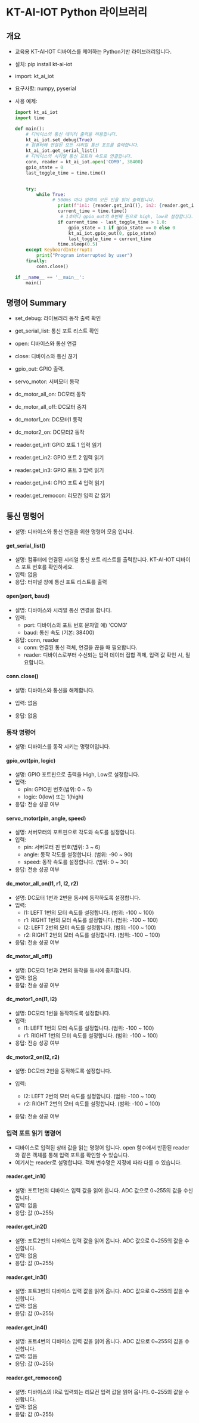# KT-AI-IOT Python 라이브러리

## 개요

- 교육용 KT-AI-IOT 디바이스를 제어하는 Python기반 라이브러리입니다.

- 설치: pip install kt-ai-iot

- import: kt_ai_iot

- 요구사항: numpy, pyserial

- 사용 예제:

  ```python
  import kt_ai_iot
  import time
  
  def main():
      # 디바이스의 통신 데이터 출력을 허용합니다.
      kt_ai_iot.set_debug(True)
      # 컴퓨터에 연결된 모든 시리얼 통신 포트를 출력합니다.
      kt_ai_iot.get_serial_list()
      # 디바이스의 시리얼 통신 포트와 속도로 연결합니다.
      conn, reader = kt_ai_iot.open('COM9', 38400)
      gpio_state = 0
      last_toggle_time = time.time()
  
  
      try:
          while True:
              	# 500ms 마다 입력의 모든 핀을 읽어 출력합니다.
                  print(f"in1: {reader.get_in1()}, in2: {reader.get_in2()}, in3: {reader.get_in3()}, in4: {reader.get_in4()}, remocon: {reader.get_remocon()}")
                  current_time = time.time()
                   # 1초마다 gpio_out의 0번째 핀으로 high, low로 설정합니다.
                  if current_time - last_toggle_time > 1.0:
                      gpio_state = 1 if gpio_state == 0 else 0
                      kt_ai_iot.gpio_out(0, gpio_state)
                      last_toggle_time = current_time
                  time.sleep(0.5)
      except KeyboardInterrupt:
          print("Program interrupted by user")
      finally:
          conn.close()
  
  if __name__ == '__main__':
      main()
  ```



## 명령어 Summary

- set_debug: 라이브러리 동작 출력 확인

- get_serial_list: 통신 포트 리스트 확인

- open: 디바이스와 통신 연결

- close: 디바이스와 통신 끊기

- gpio_out: GPIO 출력.

- servo_motor: 서버모터 동작

- dc_motor_all_on: DC모터 동작

- dc_motor_all_off: DC모터 중지

- dc_motor1_on: DC모터1 동작

- dc_motor2_on: DC모터2 동작

- reader.get_in1: GPIO 포트 1 입력 읽기

- reader.get_in2: GPIO 포트 2 입력 읽기

- reader.get_in3: GPIO 포트 3 입력 읽기

- reader.get_in4: GPIO 포트 4 입력 읽기

- reader.get_remocon: 리모컨 입력 값 읽기

  

## 통신 명령어

- 설명: 디바이스와 통신 연결을 위한 명령어 모음 입니다.

#### get_serial_list()

- 설명: 컴퓨터에 연결된 시리얼 통신 포트 리스트를 출력합니다. KT-AI-IOT 디바이스 포트 번호를 확인하세요.
- 입력: 없음
- 응답: 터미널 창에 통신 포트 리스트를 출력

#### open(port, baud)

- 설명: 디바이스와 시리얼 통신 연결을 합니다.
- 입력:
  - port: 디바이스의 포트 번호 문자열 예) 'COM3'
  - baud: 통신 속도 (기본: 38400)
- 응답: conn, reader
  - conn: 연결된 통신 객체, 연결을 끊을 때 필요합니다.
  - reader: 디바이스로부터 수신되는 입력 데이터 집합 객체, 입력 값 확인 시, 필요합니다.

#### conn.close()

- 설명: 디바이스와 통신을 해제합니다.

- 입력: 없음

- 응답: 없음

  

### 동작 명령어

- 설명: 디바이스를 동작 시키는 명령어입니다.

#### gpio_out(pin, logic)

- 설명: GPIO 포트핀으로 출력을 High, Low로 설정합니다.
- 입력: 
  - pin: GPIO핀 번호(범위: 0 ~ 5)
  - logic: 0(low) 또는 1(high)
- 응답: 전송 성공 여부

#### servo_motor(pin, angle, speed)

- 설명: 서버모터의 포트핀으로 각도와 속도를 설정합니다.
- 입력: 
  - pin: 서버모터 핀 번호(범위: 3 ~ 6)
  - angle: 동작 각도를 설정합니다. (범위: -90 ~ 90)
  - speed: 동작 속도를 설정합니다. (범위: 0 ~ 30)
- 응답: 전송 성공 여부

#### dc_motor_all_on(l1, r1, l2, r2)

- 설명: DC모터 1번과 2번을 동시에 동작하도록 설정합니다.
- 입력: 
  - l1: LEFT 1번의 모터 속도를 설정합니다. (범위: -100 ~ 100)
  - r1: RIGHT 1번의 모터 속도를 설정합니다. (범위: -100 ~ 100)
  - l2: LEFT 2번의 모터 속도를 설정합니다. (범위: -100 ~ 100)
  - r2: RIGHT 2번의 모터 속도를 설정합니다. (범위: -100 ~ 100)
- 응답: 전송 성공 여부

#### dc_motor_all_off()

- 설명: DC모터 1번과 2번의 동작을 동시에 중지합니다.
- 입력: 없음
- 응답: 전송 성공 여부

#### dc_motor1_on(l1, l2)

- 설명: DC모터 1번을 동작하도록 설정합니다.
- 입력: 
  - l1: LEFT 1번의 모터 속도를 설정합니다. (범위: -100 ~ 100)
  - r1: RIGHT 1번의 모터 속도를 설정합니다. (범위: -100 ~ 100)
- 응답: 전송 성공 여부

#### dc_motor2_on(l2, r2)

- 설명: DC모터 2번을 동작하도록 설정합니다.

- 입력: 

  - l2: LEFT 2번의 모터 속도를 설정합니다. (범위: -100 ~ 100)
  - r2: RIGHT 2번의 모터 속도를 설정합니다. (범위: -100 ~ 100)

- 응답: 전송 성공 여부

  

### 입력 포트 읽기 명령어

- 디바이스로 입력된 상태 값을 읽는 명령어 입니다. open 함수에서 반환된 reader와 같은 객체를 통해 입력 포트를 확인할 수 있습니다.
- 여기서는 reader로 설명합니다. 객체 변수명은 지정에 따라 다를 수 있습니다.

#### reader.get_in1()

- 설명: 포트1번의 디바이스 입력 값을 읽어 옵니다. ADC 값으로 0~255의 값을 수신합니다.
- 입력: 없음
- 응답: 값 (0~255)

#### reader.get_in2()

- 설명: 포트2번의 디바이스 입력 값을 읽어 옵니다. ADC 값으로 0~255의 값을 수신합니다.
- 입력: 없음
- 응답: 값 (0~255)

#### reader.get_in3()

- 설명: 포트3번의 디바이스 입력 값을 읽어 옵니다. ADC 값으로 0~255의 값을 수신합니다.
- 입력: 없음
- 응답: 값 (0~255)

#### reader.get_in4()

- 설명: 포트4번의 디바이스 입력 값을 읽어 옵니다. ADC 값으로 0~255의 값을 수신합니다.
- 입력: 없음
- 응답: 값 (0~255)

#### reader.get_remocon()

- 설명: 디바이스의 IR로 입력되는 리모컨 입력 값을 읽어 옵니다. 0~255의 값을 수신합니다.
- 입력: 없음
- 응답: 값 (0~255)
